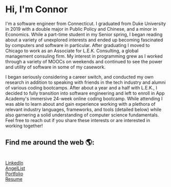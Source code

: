 # Hi, I'm Connor

I'm a software engineer from Connecticut. I graduated from Duke University in 2019 with a double major in Public Policy and Chinese, and a minor in Economics. While a part-time student in my Senior spring, I began reading about a variety of unexplored interests and ended up becoming fascinated by computers and software in particular. After graduating I moved to Chicago to work as an Associate for L.E.K. Consulting, a global management consuling firm. My interest in programming grew as I worked through a variety of MOOCs on weekends and continued to see the power and utility of software in some of my casework.

I began seriously considering a career switch, and conducted my own research in addition to speaking with friends in the tech industry and alumni of various coding bootcamps. After about a year and a half with L.E.K., I decided to fully transition into software engineering and left to enroll in App Academy's immersive 24-week online coding bootcamp. While attending I was able to learn about and gain experience working with a plethora of relevant industry languages, frameworks, and tools (detailed below) while also garnering a solid understanding of computer science fundamentals. Feel free to reach out if you share these interests or are interested in working together!


## Find me around the web 🌎: 
<br>
<a href="https://www.linkedin.com/in/connor-henderson-833504123/">LinkedIn</a>
<br>
  <a href="https://angel.co/u/connor-henderson-2">AngelList</a>
<br>
  <a href="https://cch41.github.io/">Portfolio</a>
<br>
  <a href="https://drive.google.com/file/d/14IIGnGND8kvPvGeqsHCSFG-MXaEcZAwM/view">Resume</a>
